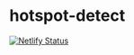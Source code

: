 # hotspot-detect
[![Netlify Status](https://api.netlify.com/api/v1/badges/56a77f40-0825-4fcd-bf87-e65d18d26203/deploy-status)](https://app.netlify.com/sites/hotspot-detect/deploys)
